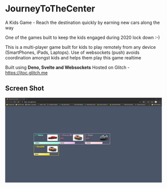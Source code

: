 # JourneyToTheCenter
 A Kids Game - Reach the destination quickly by earning new cars along the way
 
 One of the games built to keep the kids engaged during 2020 lock down :-)
 
 This is a multi-player game built for kids to play remotely from any device (SmartPhones, iPads, Laptops).
 Use of websockets (push) avoids coordination amongst kids and helps them play this game realtime
  
 Built using **Deno, Svelte and Websockets**
 Hosted on Glitch - https://jtoc.glitch.me
 
 ## Screen Shot
 ![Game Screen](https://github.com/pkarthick/JourneyToTheCenter/blob/main/screenshots/Screenshot.jpg)
